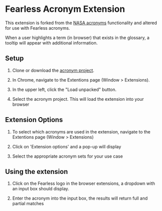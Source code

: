 # Fearless Acronym Extension

This extension is forked from the [NASA acronyms](https://github.com/nasa/NASA-Acronyms) functionality and altered for use with Fearless acronyms.

When a user highlights a term (in browser) that exists in the glossary, a tooltip will appear with additional information.

## Setup

1. Clone or download the [acronym project](https://github.com/FearlessSolutions/acronym_plugin).

2. In Chrome, navigate to the Extentions page (Window > Extensions).

3. In the upper left, click the "Load unpacked" button.

4. Select the acronym project. This will load the extension into your browser

## Extension Options

1. To select which acronyms are used in the extension, navigate to the Extentions page (Window > Extensions)

2. Click on 'Extension options' and a pop-up will display

3. Select the appropriate acronym sets for your use case

## Using the extension

1. Click on the Fearless logo in the browser extensions, a dropdown with an input box should display.

2. Enter the acronym into the input box, the results will return full and partial matches

